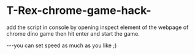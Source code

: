# T-Rex-chrome-game-hack-

add the script in console by opening inspect element of the webpage of chrome dino game 
then hit enter and start the game.

---you can set speed as much as you like ;)
